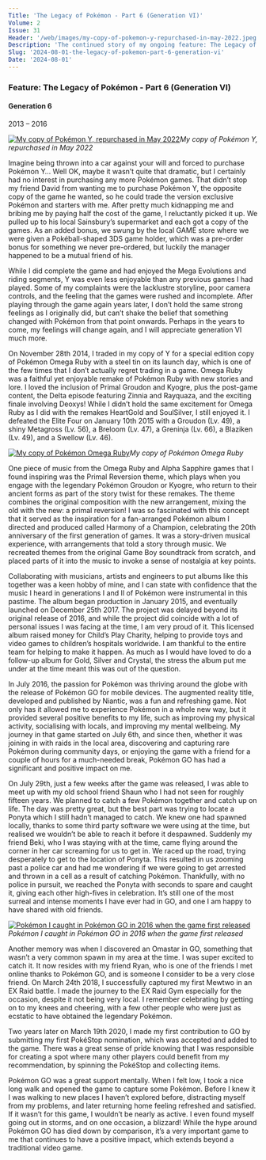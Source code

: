 ```yaml
---
Title: 'The Legacy of Pokémon - Part 6 (Generation VI)'
Volume: 2
Issue: 31
Header: '/web/images/my-copy-of-pokemon-y-repurchased-in-may-2022.jpeg'
Description: 'The continued story of my ongoing feature: The Legacy of Pokémon, where I share my time playing through Generation VI. Plus, a recap of the latest Pokémon news'
Slug: '2024-08-01-the-legacy-of-pokemon-part-6-generation-vi'
Date: '2024-08-01'
---
```

### Feature: The Legacy of Pokémon - Part 6 (Generation VI)
#### Generation 6

2013 – 2016



[![My copy of Pokémon Y, repurchased in May 2022](/web/images/my-copy-of-pokemon-y-repurchased-in-may-2022.jpeg)](/web/images/my-copy-of-pokemon-y-repurchased-in-may-2022.jpeg)*My copy of Pokémon Y, repurchased in May 2022*



Imagine being thrown into a car against your will and forced to purchase Pokémon Y… Well OK, maybe it wasn’t quite that dramatic, but I certainly had no interest in purchasing any more Pokémon games. That didn’t stop my friend David from wanting me to purchase Pokémon Y, the opposite copy of the game he wanted, so he could trade the version exclusive Pokémon and starters with me. After pretty much kidnapping me and bribing me by paying half the cost of the game, I reluctantly picked it up. We pulled up to his local Sainsbury’s supermarket and each got a copy of the games. As an added bonus, we swung by the local GAME store where we were given a Pokéball-shaped 3DS game holder, which was a pre-order bonus for something we never pre-ordered, but luckily the manager happened to be a mutual friend of his.

While I did complete the game and had enjoyed the Mega Evolutions and riding segments, Y was even less enjoyable than any previous games I had played. Some of my complaints were the lacklustre storyline, poor camera controls, and the feeling that the games were rushed and incomplete. After playing through the game again years later, I don’t hold the same strong feelings as I originally did, but can’t shake the belief that something changed with Pokémon from that point onwards. Perhaps in the years to come, my feelings will change again, and I will appreciate generation VI much more.

On November 28th 2014, I traded in my copy of Y for a special edition copy of Pokémon Omega Ruby with a steel tin on its launch day, which is one of the few times that I don’t actually regret trading in a game. Omega Ruby was a faithful yet enjoyable remake of Pokémon Ruby with new stories and lore. I loved the inclusion of Primal Groudon and Kyogre, plus the post-game content, the Delta episode featuring Zinnia and Rayquaza, and the exciting finale involving Deoxys! While I didn’t hold the same excitement for Omega Ruby as I did with the remakes HeartGold and SoulSilver, I still enjoyed it. I defeated the Elite Four on January 10th 2015 with a Groudon (Lv. 49), a shiny Metagross (Lv. 56), a Breloom (Lv. 47), a Greninja (Lv. 66), a Blaziken (Lv. 49), and a Swellow (Lv. 46).



[![My copy of Pokémon Omega Ruby](/web/images/my-copy-of-pokemon-omega-ruby.jpeg)](/web/images/my-copy-of-pokemon-omega-ruby.jpeg)*My copy of Pokémon Omega Ruby*



One piece of music from the Omega Ruby and Alpha Sapphire games that I found inspiring was the Primal Reversion theme, which plays when you engage with the legendary Pokémon Groudon or Kyogre, who return to their ancient forms as part of the story twist for these remakes. The theme combines the original composition with the new arrangement, mixing the old with the new: a primal reversion! I was so fascinated with this concept that it served as the inspiration for a fan-arranged Pokémon album I directed and produced called Harmony of a Champion, celebrating the 20th anniversary of the first generation of games. It was a story-driven musical experience, with arrangements that told a story through music. We recreated themes from the original Game Boy soundtrack from scratch, and placed parts of it into the music to invoke a sense of nostalgia at key points.

Collaborating with musicians, artists and engineers to put albums like this together was a keen hobby of mine, and I can state with confidence that the music I heard in generations I and II of Pokémon were instrumental in this pastime. The album began production in January 2015, and eventually launched on December 25th 2017. The project was delayed beyond its original release of 2016, and while the project did coincide with a lot of personal issues I was facing at the time, I am very proud of it. This licensed album raised money for Child’s Play Charity, helping to provide toys and video games to children’s hospitals worldwide. I am thankful to the entire team for helping to make it happen. As much as I would have loved to do a follow-up album for Gold, Silver and Crystal, the stress the album put me under at the time meant this was out of the question.

In July 2016, the passion for Pokémon was thriving around the globe with the release of Pokémon GO for mobile devices. The augmented reality title, developed and published by Niantic, was a fun and refreshing game. Not only has it allowed me to experience Pokémon in a whole new way, but it provided several positive benefits to my life, such as improving my physical activity, socialising with locals, and improving my mental wellbeing. My journey in that game started on July 6th, and since then, whether it was joining in with raids in the local area, discovering and capturing rare Pokémon during community days, or enjoying the game with a friend for a couple of hours for a much-needed break, Pokémon GO has had a significant and positive impact on me.

On July 29th, just a few weeks after the game was released, I was able to meet up with my old school friend Shaun who I had not seen for roughly fifteen years. We planned to catch a few Pokémon together and catch up on life. The day was pretty great, but the best part was trying to locate a Ponyta which I still hadn’t managed to catch. We knew one had spawned locally, thanks to some third party software we were using at the time, but realised we wouldn’t be able to reach it before it despawned. Suddenly my friend Beki, who I was staying with at the time, came flying around the corner in her car screaming for us to get in. We raced up the road, trying desperately to get to the location of Ponyta. This resulted in us zooming past a police car and had me wondering if we were going to get arrested and thrown in a cell as a result of catching Pokémon. Thankfully, with no police in pursuit, we reached the Ponyta with seconds to spare and caught it, giving each other high-fives in celebration. It’s still one of the most surreal and intense moments I have ever had in GO, and one I am happy to have shared with old friends.



[![Pokémon I caught in Pokémon GO in 2016 when the game first released](/web/images/pokemon-i-caught-in-pokemon-go-in-2016-when-the-game-first-released.jpeg)](/web/images/pokemon-i-caught-in-pokemon-go-in-2016-when-the-game-first-released.jpeg)*Pokémon I caught in Pokémon GO in 2016 when the game first released*



Another memory was when I discovered an Omastar in GO, something that wasn’t a very common spawn in my area at the time. I was super excited to catch it. It now resides with my friend Ryan, who is one of the friends I met online thanks to Pokémon GO, and is someone I consider to be a very close friend. On March 24th 2018, I successfully captured my first Mewtwo in an EX Raid battle. I made the journey to the EX Raid Gym especially for the occasion, despite it not being very local. I remember celebrating by getting on to my knees and cheering, with a few other people who were just as ecstatic to have obtained the legendary Pokémon.

Two years later on March 19th 2020, I made my first contribution to GO by submitting my first PokéStop nomination, which was accepted and added to the game. There was a great sense of pride knowing that I was responsible for creating a spot where many other players could benefit from my recommendation, by spinning the PokéStop and collecting items.

Pokémon GO was a great support mentally. When I felt low, I took a nice long walk and opened the game to capture some Pokémon. Before I knew it I was walking to new places I haven’t explored before, distracting myself from my problems, and later returning home feeling refreshed and satisfied. If it wasn’t for this game, I wouldn’t be nearly as active. I even found myself going out in storms, and on one occasion, a blizzard! While the hype around Pokémon GO has died down by comparison, it’s a very important game to me that continues to have a positive impact, which extends beyond a traditional video game.